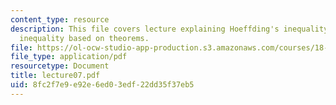 ```yaml
---
content_type: resource
description: This file covers lecture explaining Hoeffding's inequality, Hoeffding-Chernoff
  inequality based on theorems.
file: https://ol-ocw-studio-app-production.s3.amazonaws.com/courses/18-465-topics-in-statistics-statistical-learning-theory-spring-2007/8fc2f7e9e92e6ed03edf22dd35f37eb5_lecture07.pdf
file_type: application/pdf
resourcetype: Document
title: lecture07.pdf
uid: 8fc2f7e9-e92e-6ed0-3edf-22dd35f37eb5
---
```

